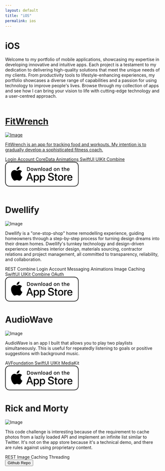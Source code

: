 ```yaml
---
layout: default
title: "iOS"
permalink: ios
---
```


<div class="row">
	<h1>iOS</h1>
</div>

<div class="row">
	Welcome to my portfolio of mobile applications, showcasing my expertise in developing innovative and intuitive apps. Each project is a testament to my dedication to delivering high-quality solutions that meet the unique needs of my clients. From productivity tools to lifestyle-enhancing experiences, my portfolio showcases a diverse range of capabilities and a passion for using technology to improve people's lives. Browse through my collection of apps and see how I can bring your vision to life with cutting-edge technology and a user-centred approach.
</div>

<br>

<a href="https://www.w3docs.com/learn-html/html-introduction.html">
<div class="project_summary">

<div class="row">
	<h1>FitWrench</h1>
</div>

<div class="row">

  <div>
  	<img src="https://via.placeholder.com/250x250" alt="Image" class="image">
  </div>

  <div class="column">
  	<p>FitWrench is an app for tracking food and workouts. My intention is to gradually develop a sophisticated fitness coach.
  	</p>

  </div>

</div>

<div class="row">
	<div>
		<span class="tag-cloud">Login</span>
		<span class="tag-cloud">Account</span>
		<span class="tag-cloud">CoreData</span>
		<span class="tag-cloud">Animations</span>
		<span class="tag-cloud">SwiftUI</span>
		<span class="tag-cloud">UIKit</span>
		<span class="tag-cloud">Combine</span>
	</div>
</div>

<div class="row">
	<a href="https://apps.apple.com/us/app/dwellify/id1624547054" target="_blank" >
	<img class="appStore" src="public/App_Store_Badge_US.svg" style="float: center; display: inline-block;">
	</a>
</div>

 </div> <!-- class="project_summary" -->
 
 </a>

<br>

<div class="row">
	<h1>Dwellify</h1>
</div>

<div class="row">

  <div>
  	<img src="https://via.placeholder.com/250x250" alt="Image" class="image">
  </div>

  <div class="column">
  	<p>Dwellify is a "one-stop-shop" home remodelling experience, guiding homeowners through a step-by-step process for turning design dreams into their dream homes. Dwellify's turnkey technology and design-driven experience combines interior design, materials sourcing, contractor relations and project management, all committed to transparency, reliability, and collaboration.
  	</p>

  </div>

</div>

<div class="row">
	<div>
		<span class="tag-cloud">REST</span>
		<span class="tag-cloud">Combine</span>
		<span class="tag-cloud">Login</span>
		<span class="tag-cloud">Account</span>
		<span class="tag-cloud">Messaging</span>
		<span class="tag-cloud">Animations</span>
		<span class="tag-cloud">Image Caching</span>
		<span class="tag-cloud">SwiftUI</span>
		<span class="tag-cloud">UIKit</span>
		<span class="tag-cloud">Combine</span>
		<span class="tag-cloud">OAuth</span>
	</div>
</div>

<div class="row">
	<a href="https://apps.apple.com/us/app/dwellify/id1624547054" target="_blank" >
	<img class="appStore" src="public/App_Store_Badge_US.svg" style="float: center; display: inline-block;">
	</a>
</div>

<div class="row">
	<h1>AudioWave</h1>
</div>

<div class="row">

  <div>
  	<img src="https://via.placeholder.com/250x250" alt="Image" class="image">
  </div>

  <div class="column">
  	<p>AudioWave is an app I built that allows you to play two playlists simultaneously. This is useful for repeatedly listening to goals or positive suggestions with background music.
	</p>
  </div>

</div>

<div class="row">

  <div>
		<span class="tag-cloud">AVFoundation</span>
		<span class="tag-cloud">SwiftUI</span>
		<span class="tag-cloud">UIKit</span>
		<span class="tag-cloud">MediaKit</span>
  </div>

</div>

<div class="row">
	<a href="https://apps.apple.com/ca/app/audiowave/id1658347047" target="_blank" >
		<img class="appStore" src="public/App_Store_Badge_US.svg" style="float: center; display: inline-block;">
	</a>
</div>



<h1>Rick and Morty</h1>


<div class="row">
	<div>
	  	<img src="https://via.placeholder.com/250x250" alt="Image" class="image">
	</div>
	<div class="column">
	  	<p>This code challenge is interesting because of the requirement to cache photos from a lazily loaded API and implement an infinite list similar to Twitter. It's not on the app store because it's a technical demo, and there are rules against using proprietary content.
	  	</p>
	</div>

</div>

<div class="row">
	<div>
		<span class="tag-cloud">REST</span>
		<span class="tag-cloud">Image Caching</span>
		<span class="tag-cloud">Threading</span>
	</div>
</div>

<div class="row">
	<a href="https://github.com/sphericalwave/rickandmorty" target="_blank">
		<button class="btn">
			<i class="fa fa-github"></i> 
			Github Repo
		</button>
	</a>
</div>

<br>